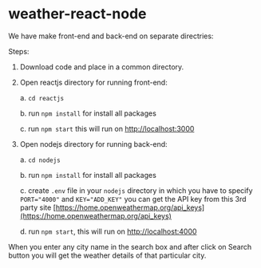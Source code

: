 # weather-react-node

We have make front-end and back-end on separate directries:

Steps:
1. Download code and place in a common directory.
2. Open reactjs directory for running front-end:

   a. `cd reactjs`

   b. run `npm install` for install all packages

   c. run `npm start` this will run on [http://localhost:3000](http://localhost:3000)

3. Open nodejs directory for running back-end:

   a. `cd nodejs`

   b. run `npm install` for install all packages
   
   c. create `.env` file in your `nodejs` directory in which you have to specify `PORT="4000"` and `KEY="ADD_KEY"` you can get the API key from this 3rd party site  [https://home.openweathermap.org/api_keys](https://home.openweathermap.org/api_keys)

   d. run `npm start`, this will run on [http://localhost:4000](http://localhost:4000)

When you enter any city name in the search box and after click on Search button you will get the weather details of that particular city. 
